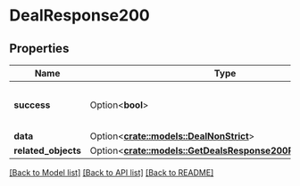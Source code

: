 # DealResponse200

## Properties

Name | Type | Description | Notes
------------ | ------------- | ------------- | -------------
**success** | Option<**bool**> | If the response is successful or not | [optional]
**data** | Option<[**crate::models::DealNonStrict**](dealNonStrict.md)> |  | [optional]
**related_objects** | Option<[**crate::models::GetDealsResponse200RelatedObjects**](getDealsResponse200_related_objects.md)> |  | [optional]

[[Back to Model list]](../README.md#documentation-for-models) [[Back to API list]](../README.md#documentation-for-api-endpoints) [[Back to README]](../README.md)


